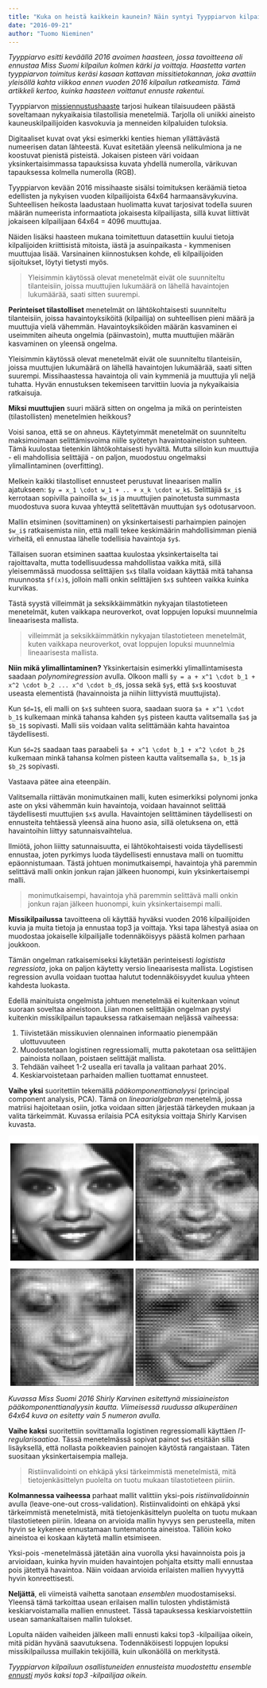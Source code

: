 ```yaml
---
title: "Kuka on heistä kaikkein kaunein? Näin syntyi Tyyppiarvon kilpailun voittanut missiennustus"
date: "2016-09-21"
author: "Tuomo Nieminen"
---
```


<!--\[caption id="" align="alignnone" width="7071"\]![Kuva: Nadi Hammouda/Miss Suomi -kuvapankki](http://misssuomi.kuvat.fi/kuvat/Miss%20Suomi%202016/Miss%20Suomi%202016%20J%C3%A4rvisyd%C3%A4n%20Juhlapuku/ms16js3-250.jpg/_full.jpg) Missiehdokkaat esittelemässä juhlapukuja Rantasalmen Järvisydämellä. Kuva: Nadi Hammouda / Miss Suomi -kuvapankki.\[/caption\]-->

_Tyyppiarvo esitti keväällä 2016 avoimen haasteen, jossa tavoitteena oli ennustaa Miss Suomi kilpailun kolmen kärki ja voittaja. Haastetta varten tyyppiarvon toimitus keräsi kasaan kattavan missitietokannan, joka avattiin yleisöllä kahta viikkoa ennen vuoden 2016 kilpailun ratkeamista. Tämä artikkeli kertoo, kuinka haasteen voittanut ennuste rakentui._

Tyyppiarvon [missiennustushaaste](../2016-05-05-tyyppiarvon-suuri-missihaaste-ennusta-vuoden-2016-voittajat/) tarjosi huikean tilaisuudeen päästä soveltamaan nykyaikaisia tilastollisia menetelmiä. Tarjolla oli uniikki aineisto kauneuskilpailijoiden kasvokuvia ja menneiden kilpaluiden tuloksia.

Digitaaliset kuvat ovat yksi esimerkki kenties hieman yllättävästä numeerisen datan lähteestä. Kuvat esitetään yleensä nelikulmiona ja ne koostuvat pienistä pisteistä. Jokaisen pisteen väri voidaan yksinkertaisimmassa tapauksissa kuvata yhdellä numerolla, värikuvan tapauksessa kolmella numerolla (RGB).

Tyyppiarvon kevään 2016 missihaaste sisälsi toimituksen keräämiä tietoa edellisten ja nykyisen vuoden kilpailijoista 64x64 harmaansävykuvina. Suhteellisen heikosta laadustaan huolimatta kuvat tarjosivat todella suuren määrän numeerista informaatiota jokaisesta kilpailijasta, sillä kuvat liittivät jokaiseen kilpailijaan 64x64 = 4096 muuttujaa.

Näiden lisäksi haasteen mukana toimitettuun datasettiin kuului tietoja kilpalijoiden kriittisistä mitoista, iästä ja asuinpaikasta - kymmenisen muuttujaa lisää. Varsinainen kiinnostuksen kohde, eli kilpailijoiden sijoitukset, löytyi tietysti myös.

> Yleisimmin käytössä olevat menetelmät eivät ole suunniteltu tilanteisiin, joissa muuttujien lukumäärä on lähellä havaintojen lukumäärää, saati sitten suurempi.

**Perinteiset tilastolliset** menetelmät on lähtökohtaisesti suunniteltu tilanteisiin, joissa havaintoyksiköitä (kilpailija) on suhteellisen pieni määrä ja muuttujia vielä vähemmän. Havaintoyksiköiden määrän kasvaminen ei useimmiten aiheuta ongelmia (päinvastoin), mutta muuttujien määrän kasvaminen on yleensä ongelma.

Yleisimmin käytössä olevat menetelmät eivät ole suunniteltu tilanteisiin, joissa muuttujien lukumäärä on lähellä havaintojen lukumäärää, saati sitten suurempi. Missihaastessa havaintoja oli vain kymmeniä ja muuttujia yli neljä tuhatta. Hyvän ennustuksen tekemiseen tarvittiin luovia ja nykyaikaisia ratkaisuja.

<!--\[caption id="" align="alignnone" width="553"\]![](http://gdurl.com/O1Ke) Kuvassa missikandidaattien todennäköisyyksiä päästä kolmen parhaan joukkoon.\[/caption\]-->

**Miksi muuttujien** suuri määrä sitten on ongelma ja mikä on perinteisten (tilastollisten) menetelmien heikkous?

Voisi sanoa, että se on ahneus. Käytetyimmät menetelmät on suunniteltu maksimoimaan selittämisvoima niille syötetyn havaintoaineiston suhteen. Tämä kuulostaa tietenkin lähtökohtaisesti hyvältä. Mutta silloin kun muuttujia - eli mahdollisia selittäjiä - on paljon, muodostuu ongelmaksi ylimallintaminen (overfitting).

Melkein kaikki tilastolliset ennusteet perustuvat lineaarisen mallin ajatukseen: `$y = x_1 \cdot w_1 + .. + x_k \cdot w_k$`. Selittäjiä `$x_i$` kerrotaan sopivilla painoilla `$w_i$` ja muuttujien painotetusta summasta muodostuva suora kuvaa yhteyttä selitettävän muuttujan `$y$` odotusarvoon.

Mallin etsiminen (sovittaminen) on yksinkertaisesti parhaimpien painojen `$w_i$` ratkaisemista niin, että malli tekee keskimäärin mahdollisimman pieniä virheitä, eli ennustaa lähelle todellisia havaintoja `$y$`.

Tällaisen suoran etsiminen saattaa kuulostaa yksinkertaiselta tai rajoittavalta, mutta todellisuudessa mahdollistaa vaikka mitä, sillä yleisemmässä muodossa selittäjien `$x$` tilalla voidaan käyttää mitä tahansa muunnosta `$f(x)$`, jolloin malli onkin selittäjien `$x$` suhteen vaikka kuinka kurvikas.

Tästä syystä villeimmät ja seksikkäimmätkin nykyajan tilastotieteen menetelmät, kuten vaikkapa neuroverkot, ovat loppujen lopuksi muunnelmia lineaarisesta mallista.

> villeimmät ja seksikkäimmätkin nykyajan tilastotieteen menetelmät, kuten vaikkapa neuroverkot, ovat loppujen lopuksi muunnelmia lineaarisesta mallista.

**Niin mikä ylimallintaminen?** Yksinkertaisin esimerkki ylimallintamisesta saadaan _polynomiregression_ avulla. Olkoon malli `$y = a + x^1 \cdot b_1 + x^2 \cdot b_2 ... x^d \cdot b_d$`, jossa sekä `$y$`, että `$x$` koostuvat useasta elementistä (havainnoista ja niihin liittyvistä muuttujista).

Kun `$d=1$`, eli malli on `$x$` suhteen suora, saadaan suora `$a + x^1 \cdot b_1$` kulkemaan minkä tahansa kahden `$y$` pisteen kautta valitsemalla `$a$` ja `$b_1$` sopivasti. Malli siis voidaan valita selittämään kahta havaintoa täydellisesti.

Kun `$d=2$` saadaan taas paraabeli `$a + x^1 \cdot b_1 + x^2 \cdot b_2$` kulkemaan minkä tahansa kolmen pisteen kautta valitsemalla `$a, b_1$` ja `$b_2$` sopivasti.

Vastaava pätee aina eteenpäin.

Valitsemalla riittävän monimutkainen malli, kuten esimerkiksi polynomi jonka aste on yksi vähemmän kuin havaintoja, voidaan havainnot selittää täydellisesti muuttujien `$x$` avulla. Havaintojen selittäminen täydellisesti on ennusteita tehtäessä yleensä aina huono asia, sillä oletuksena on, että havaintoihin liittyy satunnaisvaihtelua.

Ilmiötä, johon liiitty satunnaisuutta, ei lähtökohtaisesti voida täydellisesti ennustaa, joten pyrkimys luoda täydellisesti ennustava malli on tuomittu epäonnistumaan. Tästä johtuen monimutkaisempi, havaintoja yhä paremmin selittävä malli onkin jonkun rajan jälkeen huonompi, kuin yksinkertaisempi malli.

> monimutkaisempi, havaintoja yhä paremmin selittävä malli onkin jonkun rajan jälkeen huonompi, kuin yksinkertaisempi malli.

**Missikilpailussa** tavoitteena oli käyttää hyväksi vuoden 2016 kilpailijoiden kuvia ja muita tietoja ja ennustaa top3 ja voittaja. Yksi tapa lähestyä asiaa on muodostaa jokaiselle kilpailijalle todennäköisyys päästä kolmen parhaan joukkoon.

Tämän ongelman ratkaisemiseksi käytetään perinteisesti _logistista regressiota_, joka on paljon käytetty versio lineaarisesta mallista. Logistisen regression avulla voidaan tuottaa halutut todennäköisyydet kuulua yhteen kahdesta luokasta.

Edellä mainituista ongelmista johtuen menetelmää ei kuitenkaan voinut suoraan soveltaa aineistoon. Liian monen selittäjän ongelman pystyi kuitenkin missikilpailun tapauksessa ratkaisemaan neljässä vaiheessa:

1. Tiivistetään missikuvien olennainen informaatio pienempään ulottuvuuteen
2. Muodostetaan logistinen regressiomalli, mutta pakotetaan osa selittäjien painoista nollaan, poistaen selittäjät mallista.
3. Tehdään vaiheet 1-2 usealla eri tavalla ja valitaan parhaat 20%.
4. Keskiarvoistetaan parhaiden mallien tuottamat ennusteet.

**Vaihe yksi** suoritettiin tekemällä _pääkomponenttianalyysi_ (principal component analysis, PCA). Tämä on _lineaarialgebran_ menetelmä, jossa matriisi hajoitetaan osiin, jotka voidaan sitten järjestää tärkeyden mukaan ja valita tärkeimmät. Kuvassa erilaisia PCA esityksia voittaja Shirly Karvisen kuvasta.

![](shirly_pca.png)

_Kuvassa Miss Suomi 2016 Shirly Karvinen esitettynä missiaineiston pääkomponenttianalyysin kautta. Viimeisessä ruudussa alkuperäinen 64x64 kuva on esitetty vain 5 numeron avulla._

**Vaihe kaksi** suoritettiin sovittamalla logistinen regressiomalli käyttäen _l1-regularisaatioa_. Tässä menetelmässä sopivat painot `$w$` etsitään sillä lisäyksellä, että nollasta poikkeavien painojen käytöstä rangaistaan. Täten suositaan yksinkertaisempia malleja.

> Ristiinvalidointi on ehkäpä yksi tärkeimmistä menetelmistä, mitä tietojenkäsittelyn puolelta on tuotu mukaan tilastotieteen piiriin.

**Kolmannessa vaiheessa** parhaat mallit valittiin yksi-pois _ristiinvalidoinnin_ avulla (leave-one-out cross-validation). Ristiinvalidointi on ehkäpä yksi tärkeimmistä menetelmistä, mitä tietojenkäsittelyn puolelta on tuotu mukaan tilastotieteen piiriin. Ideana on arvioida mallin hyvyys sen perusteella, miten hyvin se kykenee ennustamaan tuntematonta aineistoa. Tällöin koko aineistoa ei koskaan käytetä mallin etsimiseen.

Yksi-pois -menetelmässä jätetään aina vuorolla yksi havainnoista pois ja arvioidaan, kuinka hyvin muiden havaintojen pohjalta etsitty malli ennustaa pois jätettyä havaintoa. Näin voidaan arvioida erilaisten mallien hyvyyttä hyvin konreettisesti.

**Neljättä**, eli viimeistä vaihetta sanotaan _ensemblen_ muodostamiseksi. Yleensä tämä tarkoittaa usean erilaisen mallin tulosten yhdistämistä keskiarvoistamalla mallien ennusteet. Tässä tapauksessa keskiarvoistettiin usean samankaltaisen mallin tulokset.

Lopulta näiden vaiheiden jälkeen malli ennusti kaksi top3 -kilpailijaa oikein, mitä pidän hyvänä saavutuksena. Todennäköisesti loppujen lopuksi missikilpailussa muillakin tekijöillä, kuin ulkonäöllä on merkitystä.

_Tyyppiarvon kilpailuun osallistuneiden ennusteista muodostettu ensemble [ennusti](../2016-05-13-tyyppiarvo-ennustaa-ketka-ovat-taman-illan-miss-suomi-kilpailun-karkikolmikko/) myös kaksi top3 -kilpailijaa oikein._
